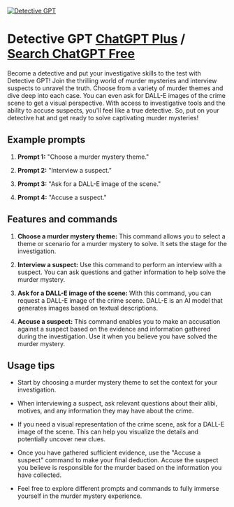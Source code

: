 
[![Detective GPT](https://files.oaiusercontent.com/file-L5cjhf5GVl5cIOOtvYub3vzV?se=2123-10-20T17%3A37%3A10Z&sp=r&sv=2021-08-06&sr=b&rscc=max-age%3D31536000%2C%20immutable&rscd=attachment%3B%20filename%3DBad%2520Inventions%2520GPT%2520Copy%25205.png&sig=E%2BEnnBmL237ARXnjRgbDBCPCRNFRPudpUhhVxvUkz00%3D)](https://chat.openai.com/g/g-rDxvtnYJZ-detective-gpt)

# Detective GPT [ChatGPT Plus](https://chat.openai.com/g/g-rDxvtnYJZ-detective-gpt) / [Search ChatGPT Free](https://gptcall.net/index.html#/?search=Detective%20GPT)

Become a detective and put your investigative skills to the test with Detective GPT! Join the thrilling world of murder mysteries and interview suspects to unravel the truth. Choose from a variety of murder themes and dive deep into each case. You can even ask for DALL-E images of the crime scene to get a visual perspective. With access to investigative tools and the ability to accuse suspects, you'll feel like a true detective. So, put on your detective hat and get ready to solve captivating murder mysteries!

## Example prompts

1. **Prompt 1:** "Choose a murder mystery theme."

2. **Prompt 2:** "Interview a suspect."

3. **Prompt 3:** "Ask for a DALL-E image of the scene."

4. **Prompt 4:** "Accuse a suspect."


## Features and commands

1. **Choose a murder mystery theme:** This command allows you to select a theme or scenario for a murder mystery to solve. It sets the stage for the investigation.

2. **Interview a suspect:** Use this command to perform an interview with a suspect. You can ask questions and gather information to help solve the murder mystery.

3. **Ask for a DALL-E image of the scene:** With this command, you can request a DALL-E image of the crime scene. DALL-E is an AI model that generates images based on textual descriptions.

4. **Accuse a suspect:** This command enables you to make an accusation against a suspect based on the evidence and information gathered during the investigation. Use it when you believe you have solved the murder mystery.

## Usage tips

- Start by choosing a murder mystery theme to set the context for your investigation.

- When interviewing a suspect, ask relevant questions about their alibi, motives, and any information they may have about the crime.

- If you need a visual representation of the crime scene, ask for a DALL-E image of the scene. This can help you visualize the details and potentially uncover new clues.

- Once you have gathered sufficient evidence, use the "Accuse a suspect" command to make your final deduction. Accuse the suspect you believe is responsible for the murder based on the information you have collected.

- Feel free to explore different prompts and commands to fully immerse yourself in the murder mystery experience.


